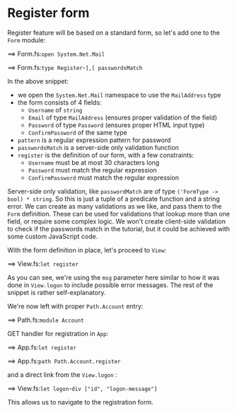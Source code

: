 # Register form

Register feature will be based on a standard form, so let's add one to the `Form` module:

==> Form.fs:`open System.Net.Mail`

==> Form.fs:`type Register`-`],[ passwordsMatch`

In the above snippet:

- we open the `System.Net.Mail` namespace to use the `MailAddress` type
- the form consists of 4 fields:
    - `Username` of `string`
    - `Email` of type `MailAddress` (ensures proper validation of the field)
    - `Password` of type `Password` (ensures proper HTML input type)
    - `ConfirmPassword` of the same type
- `pattern` is a regular expression pattern for password
- `passwordsMatch` is a server-side only validation function
- `register` is the definition of our form, with a few constraints:
    - `Username` must be at most 30 characters long
    - `Password` must match the regular expression
    - `ConfirmPassword` must match the regular expression

Server-side only validation, like `passwordMatch` are of type `('FormType -> bool) * string`.
So this is just a tuple of a predicate function and a string error.
We can create as many validations as we like, and pass them to the `Form` definition.
These can be used for validations that lookup more than one field, or require some complex logic.
We won't create client-side validation to check if the passwords match in the tutorial, but it could be achieved with some custom JavaScript code.

With the form definition in place, let's proceed to `View`:

==> View.fs:`let register`

As you can see, we're using the `msg` parameter here similar to how it was done in `View.logon` to include possible error messages.
The rest of the snippet is rather self-explanatory.

We're now left with proper `Path.Account` entry:

==> Path.fs:`module Account`

GET handler for registration in `App`:

==> App.fs:`let register`

==> App.fs:`path Path.Account.register`

and a direct link from the `View.logon` :

==> View.fs:`let logon`-`div ["id", "logon-message"]`

This allows us to navigate to the registration form.